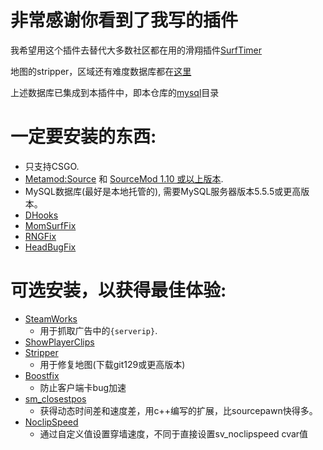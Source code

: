 # 非常感谢你看到了我写的插件

我希望用这个插件去替代大多数社区都在用的滑翔插件[SurfTimer](https://github.com/surftimer/Surftimer-Official)

地图的stripper，区域还有难度数据库都在[这里](https://github.com/Kyli3Boi/Surftimer-Official-Zones)

上述数据库已集成到本插件中，即本仓库的[mysql](https://github.com/Ciallo-Ani/surftimer/tree/surf/mysql)目录

# 一定要安装的东西:
* 只支持CSGO.
* [Metamod:Source](https://www.sourcemm.net/downloads.php?branch=stable) 和 [SourceMod 1.10 或以上版本](https://www.sourcemod.net/downloads.php?branch=stable).
* MySQL数据库(最好是本地托管的), 需要MySQL服务器版本5.5.5或更高版本。
* [DHooks](https://github.com/peace-maker/DHooks2/releases)
* [MomSurfFix](https://github.com/GAMMACASE/MomSurfFix)
* [RNGFix](https://github.com/jason-e/rngfix)
* [HeadBugFix](https://github.com/GAMMACASE/HeadBugFix)

# 可选安装，以获得最佳体验:
* [SteamWorks](https://forums.alliedmods.net/showthread.php?t=229556)
  * 用于抓取广告中的`{serverip}`.
* [ShowPlayerClips](https://forums.alliedmods.net/showthread.php?p=2661942)
* [Stripper](http://www.bailopan.net/stripper/snapshots/1.2/)
  * 用于修复地图(下载git129或更高版本)
* [Boostfix](https://github.com/t5mat/boostfix)
  * 防止客户端卡bug加速
* [sm_closestpos](https://github.com/rtldg/sm_closestpos)
  * 获得动态时间差和速度差，用c++编写的扩展，比sourcepawn快得多。
* [NoclipSpeed](https://github.com/GAMMACASE/NoclipSpeed)
  * 通过自定义值设置穿墙速度，不同于直接设置sv_noclipspeed cvar值
